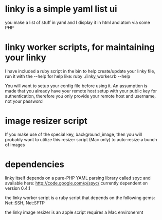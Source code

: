 # linky is a simple yaml list ui

you make a list of stuff in yaml and I display it in html and atom via some PHP

# linky worker scripts, for maintaining your linky

I have included a ruby script in the bin to help create/update your linky file, run it with the --help for help like: ruby ./linky_worker.rb --help

You will want to setup your config file before using it. An assumption is made that you already have your remote host setup with your public key for authentication, therefore you only provide your remote host and username, not your password

# image resizer script

If you make use of the special key, background_image, then you will probably want to utilize this resizer script (Mac only) to auto-resize a bunch of images

# dependencies

linky itself depends on a pure-PHP YAML parsing library called spyc and available here: http://code.google.com/p/spyc/
currently dependent on version 0.4.1

the linky worker script is a ruby script that depends on the following gems: Net::SSH, Net:SFTP

the linky image resizer is an apple script requires a Mac environemnt